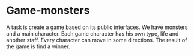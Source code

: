 # Game-monsters

A task is create a game based on its public interfaces.
We have monsters and a main character.
Each game character has his own type, life and another staff.
Every character can move in some directions.
The result of the game is find a winner.

